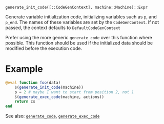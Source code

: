 ```
generate_init_code([::CodeGenContext], machine::Machine)::Expr
```

Generate variable initialization code, initializing variables such as `p`, and `p_end`. The names of these variables are set by the `CodeGenContext`. If not passed, the context defaults to `DefaultCodeGenContext`

Prefer using the more generic `generate_code` over this function where possible. This function should be used if the initialized data should be modified before the execution code.

# Example

```julia
@eval function foo(data)
    $(generate_init_code(machine))
    p = 2 # maybe I want to start from position 2, not 1
    $(generate_exec_code(machine, actions))
    return cs
end
```

See also: [`generate_code`](@ref), [`generate_exec_code`](@ref)
